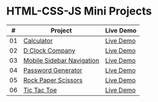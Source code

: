 # HTML-CSS-JS Mini Projects

|  #  | Project                                                                                                                     | Live Demo                                                                         |
| :-: | --------------------------------------------------------------------------------------------------------------------------- | --------------------------------------------------------------------------------- |
| 01  | [Calculator](https://github.com/nadgire/Mini-Projects/tree/main/Calculator)                             | [Live Demo](https://50projects50days.com/projects/expanding-cards/)               |
| 02  | [D Clock Company](https://github.com/nadgire/Mini-Projects/tree/main/D%20Clock%20Company)                               | [Live Demo](https://50projects50days.com/projects/progress-steps/)                |
| 03  | [Mobile Sidebar Navigation](https://github.com/bradtraversy/50projects50days/tree/master/rotating-nav-animation)                       | [Live Demo](https://50projects50days.com/projects/rotating-navigation-animation/) |
| 04  | [Password Generator](https://github.com/bradtraversy/50projects50days/tree/master/hidden-search)                          | [Live Demo](https://50projects50days.com/projects/hidden-search-widget/)          |
| 05  | [Rock Paper Scissors](https://github.com/bradtraversy/50projects50days/tree/master/blurry-loading)                               | [Live Demo](https://50projects50days.com/projects/blurry-loading/)                |
| 06  | [Tic Tac Toe](https://github.com/bradtraversy/50projects50days/tree/master/scroll-animation)                           | [Live Demo](https://50projects50days.com/projects/scroll-animation/)           |